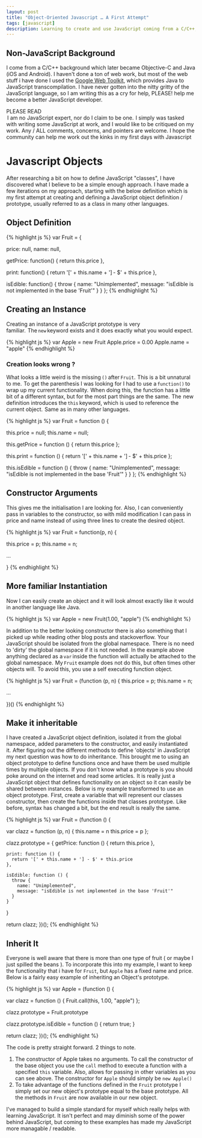 ```yaml
---
layout: post
title: "Object-Oriented Javascript … A First Attempt"
tags: [javascript]
description: Learning to create and use JavaScript coming from a C/C++, Objective-C and Java background.
---
```


## Non-JavaScript Background
I come from  a C/C++ background which later became Objective-C and Java (iOS and Android).  I haven't done a ton of web work, but most of the web stuff i have done I used the [Google Web Toolkit](http://gwtproject.com), which provides Java to JavaScript transcompilation.  I have never gotten into the nitty gritty of the JavaScript language, so I am writing this as a cry for help, PLEASE! help me become a better JavaScript developer.

<div class="alert alert-warning"><i style="display:inline-block" class="icon-star"> </i><span style="display:inline-block">PLEASE READ</span> <i style="display:inline-block" class="icon-star"> </i> <br /> I am no JavaScript expert, nor do I claim to be one.  I simply was tasked with writing some JavaScript at work, and I would like to be critiqued on my work.  Any / ALL comments, concerns, and pointers are welcome.  I hope the community can help me work out the kinks in my first days with Javascript</div>

# Javascript Objects

After researching a bit on how to define JavaScript "classes", I have discovered what I believe to be a simple enough approach.  I have made a few iterations on my approach, starting with the below definition which is my first attempt at creating and defining a JavaScript object definition / prototype, usually referred to as a class in many other languages.

## Object Definition

{% highlight js %}
var Fruit = {

  price: null,
  name: null,

  getPrice: function() {
    return this.price
  },

  print: function() {
    return '[' + this.name + '] - $' + this.price
  },

  isEdible: function() {
    throw {
      name: "Unimplemented",
      message: "isEdible is not implemented in the base 'Fruit'"
    }
  }
};
{% endhighlight %}

## Creating an Instance

Creating an instance of a JavaScript prototype is very familiar.  The ```new``` keyword exists and it does exactly what you would expect.

{% highlight js %}
var Apple = new Fruit
Apple.price = 0.00
Apple.name = "apple"
{% endhighlight %}

### Creation looks wrong ?
What looks a little weird is the missing ```()``` after ```Fruit```.  This is a bit unnatural to me.  To get the parenthesis I was looking for I had to use a ```function()``` to wrap up my current functionality.  When doing this, the function has a little bit of a different syntax, but for the most part things are the same.  The  new definition introduces the ```this``` keyword, which is used to reference the current object.  Same as in many other languages.

{% highlight js %}
var Fruit = function () {

  this.price = null;
  this.name = null;

  this.getPrice = function () {
    return this.price
  };

  this.print = function () {
    return '[' + this.name + '] - $' + this.price
  };

  this.isEdible = function () {
    throw {
      name: "Unimplemented",
      message: "isEdible is not implemented in the base 'Fruit'"
    }
  }
};
{% endhighlight %}

## Constructor Arguments
This gives me the initialisation I are looking for.  Also, I can conveniently pass in variables to the constructor, so with mild modification I can pass in price and name instead of using three lines to create the desired object.

{% highlight js %}
var Fruit = function(p, n) {

  this.price = p;
  this.name = n;

  ...

}
{% endhighlight %}  

## More familiar Instantiation
Now I can easily create an object and it will look almost exactly like it would in another language like Java.

{% highlight js %}
var Apple = new Fruit(1.00, "apple")
{% endhighlight %}

In addition to the better looking constructor there is also something that I picked up while reading other blog posts and stackoverflow.  Your JavaScript should be isolated from the global namespace.  There is no need to 'dirty' the global namespace if it is not needed.  In the example above anything declared as a ```var``` inside the function will actually be attached to the global namespace.  My ```Fruit``` example does not do this, but often times other objects will.  To avoid this, you use a self executing function object.

{% highlight js %}
var Fruit = (function (p, n) {
  this.price = p;
  this.name = n;

  ...

})()
{% endhighlight %}

## Make it inheritable
I have created a JavaScript object definition, isolated it from the global namespace, added parameters to the constructor, and easily instantiated it.  After figuring out the different methods to define 'objects' in JavaScript my next question was how to do inheritance.  This brought me to using an object prototype to define functions once and have them be used multiple times by multiple objects.  If you don't know what a prototype is you should poke around on the internet and read some articles.  It is really just a JavaScript object that defines functionality on an object so it can easily be shared between instances.  Below is my example transformed to use an object prototype.  First, create a variable that will represent our classes constructor, then create the functions inside that classes prototype.  Like before, syntax has changed a bit, but the end result is really the same.

{% highlight js %}
var Fruit = (function () {

  var clazz = function (p, n) {
    this.name = n
    this.price = p
  };

  clazz.prototype = {
    getPrice: function () {
      return this.price
    },

    print: function () {
      return '[' + this.name + '] - $' + this.price
    },

    isEdible: function () {
      throw {
        name: "Unimplemented",
        message: "isEdible is not implemented in the base 'Fruit'"
      }
    }
  }

  return clazz;
})();
{% endhighlight %}

## Inherit It
Everyone is well aware that there is more than one type of fruit ( or maybe I just spilled the beans ).  To incorporate this into my example, I want to keep the functionality that i have for ```Fruit```, but ```Apple``` has a fixed name and price.  Below is a fairly easy example of inheriting an Object's prototype.

{% highlight js %}
var Apple = (function () {

  var clazz = function () {
    Fruit.call(this, 1.00, "apple")
  };

  clazz.prototype = Fruit.prototype

  clazz.prototype.isEdible = function () {
    return true;
  }

  return clazz;
})();
{% endhighlight %}

The code is pretty straight forward.  2 things to note.
1. The constructor of Apple takes no arguments.  To call the constructor of the base object you use the ```call``` method to execute a function with a specified ```this``` variable.  Also, allows for passing in other variables as you can see above.  The constructor for ```Apple``` should simply be ```new Apple()```
2. To take advantage of the functions defined in the ```Fruit``` prototype I simply set our  new object's prototype equal to the base prototype.  All the methods in ```Fruit``` are now available in our new object.

I've managed to build a simple standard for myself which really helps with learning JavaScript.   It isn't perfect and may diminish some of the power behind JavaScript, but coming to these examples has made my JavaScript more managable / readable.
